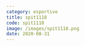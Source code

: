 ```yaml
---
category: esportivo
title: spit1118
code: spit1118
image: /images/spit1118.png
date: 2020-08-31
---
```

